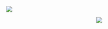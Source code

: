 <div align="left">
    <a href="https://discord.com/users/900035490797994035" title="Discord Profile"><img src="https://lanyard.cnrad.dev/api/900035490797994035/animated=true,idleMessage=:yourmessage"></a>
</div>
<p align="center">
  <a href="https://open.spotify.com/user/9rw7t8m3qu4guyctak6mt43lj"><img src="https://spotify-github-profile.vercel.app/api/view?uid=9rw7t8m3qu4guyctak6mt43lj&cover_image=true&theme=novatorem&show_offline=false&bar_color=000000&bar_color_cover=true"></a>
</p>
